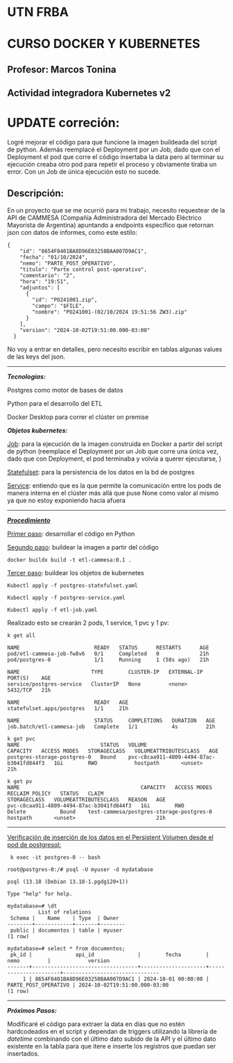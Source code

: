 # UTN FRBA 

# CURSO DOCKER Y KUBERNETES

## Profesor: Marcos Tonina

## Actividad integradora Kubernetes v2 

# UPDATE correción:

Logré mejorar el código para que funcione la imagen buildeada del script de python. Además reemplacé el Deployment por un Job, dado que con el Deployment el pod que corre el código insertaba la data pero al terminar su ejecución creaba otro pod para repetir el proceso y obviamente tiraba un error. Con un Job de única ejecución esto no sucede.

## Descripción:

En un proyecto que se me ocurrió para mi trabajo, necesito requestear de la API de CAMMESA (Compañía Administradora del Mercado Eléctrico Mayorista de Argentina) apuntando a endpoints específico que retornan json con datos de informes, como este estilo:

```
{
    "id": "8654F8401BA8D96E03258BAA007D9AC1",
    "fecha": "01/10/2024",
    "nemo": "PARTE_POST_OPERATIVO",
    "titulo": "Parte control post-operativo",
    "comentario": "2",
    "hora": "19:51",
    "adjuntos": [
      {
        "id": "PO241001.zip",
        "campo": "$FILE",
        "nombre": "PO241001-(02/10/2024 19:51:56 ZW3).zip"
      }
    ],
    "version": "2024-10-02T19:51:00.000-03:00"
  }
```

No voy a entrar en detalles, pero necesito escribir en tablas algunas values de las keys del json.

---

***Tecnologías:***

Postgres como motor de bases de datos

Python para el desarrollo del ETL

Docker Desktop para correr el clúster on premise

***Objetos kubernetes:***

<ins>Job</ins>: para la ejecución de la imagen construida en Docker a partir del script de python (reemplace el Deployment por un Job que corre una única vez, dado que con Deployment, el pod terminaba y volvía a querer ejecutarse, )

<ins>Statefulset</ins>: para la persistencia de los datos en la bd de postgres

<ins>Service</ins>: entiendo que es la que permite la comunicación entre los pods de manera interna en el clúster más allá que puse None como valor al mismo ya que no estoy exponiendo hacia afuera

---

<ins>***Procedimiento***</ins>

<ins>Primer paso</ins>: desarrollar el código en Python

<ins>Segundo paso</ins>: buildear la imagen a partir del código

```docker buildx build -t etl-cammesa:0.1 .```

<ins>Tercer paso</ins>: buildear los objetos de kubernetes

```
Kubectl apply -f postgres-statefulset.yaml

Kubectl apply -f postgres-service.yaml

Kubectl apply -f etl-job.yaml
```

Realizado esto se crearán 2 pods, 1 service, 1 pvc y 1 pv:

```
k get all

NAME                        READY   STATUS      RESTARTS      AGE
pod/etl-cammesa-job-fw8v6   0/1     Completed   0             21h
pod/postgres-0              1/1     Running     1 (58s ago)   21h

NAME                       TYPE        CLUSTER-IP   EXTERNAL-IP   PORT(S)    AGE
service/postgres-service   ClusterIP   None         <none>        5432/TCP   21h

NAME                        READY   AGE
statefulset.apps/postgres   1/1     21h

NAME                        STATUS     COMPLETIONS   DURATION   AGE
job.batch/etl-cammesa-job   Complete   1/1           4s         21h

```
```
k get pvc
NAME                          STATUS   VOLUME                                     CAPACITY   ACCESS MODES   STORAGECLASS   VOLUMEATTRIBUTESCLASS   AGE
postgres-storage-postgres-0   Bound    pvc-c8caa911-4809-4494-87ac-b3041fd844f3   1Gi        RWO            hostpath       <unset>                 21h
```
```
k get pv
NAME                                       CAPACITY   ACCESS MODES   RECLAIM POLICY   STATUS   CLAIM                                      STORAGECLASS   VOLUMEATTRIBUTESCLASS   REASON   AGE
pvc-c8caa911-4809-4494-87ac-b3041fd844f3   1Gi        RWO            Delete           Bound    test-cammesa/postgres-storage-postgres-0   hostpath       <unset>                          21h
```

---

<ins>Verificación de inserción de los datos en el Persistent Volumen desde el pod de postgresql:</ins>

```
 k exec -it postgres-0 -- bash

root@postgres-0:/# psql -U myuser -d mydatabase

psql (13.18 (Debian 13.18-1.pgdg120+1))

Type "help" for help.

mydatabase=# \dt
          List of relations
 Schema |    Name    | Type  | Owner
--------+------------+-------+--------
 public | documentos | table | myuser
(1 row)

mydatabase=# select * from documentos;
 pk_id |              api_id              |        fecha        |         nemo         |            version
-------+----------------------------------+---------------------+----------------------+-------------------------------
     1 | 8654F8401BA8D96E03258BAA007D9AC1 | 2024-10-01 00:00:00 | PARTE_POST_OPERATIVO | 2024-10-02T19:51:00.000-03:00
(1 row)
```

---

***Próximos Pasos:***

Modificaré el código para extraer la data en días que no estén hardcodeados en el script y dependan de triggers utilizando la librería de *datetime* combinando con el último dato subido de la API y el último dato existente en la tabla para que itere e inserte los registros que puedan ser insertados.